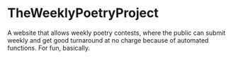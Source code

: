 # TheWeeklyPoetryProject
A website that allows weekly poetry contests, where the public can submit weekly and get good turnaround at no charge because of automated functions. For fun, basically.
